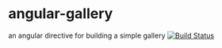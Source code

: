 angular-gallery
===============

an angular directive for building a simple gallery
[![Build Status](https://travis-ci.org/XivicSilver/angular-gallery.png?branch=master)](https://travis-ci.org/XivicSilver/angular-gallery)